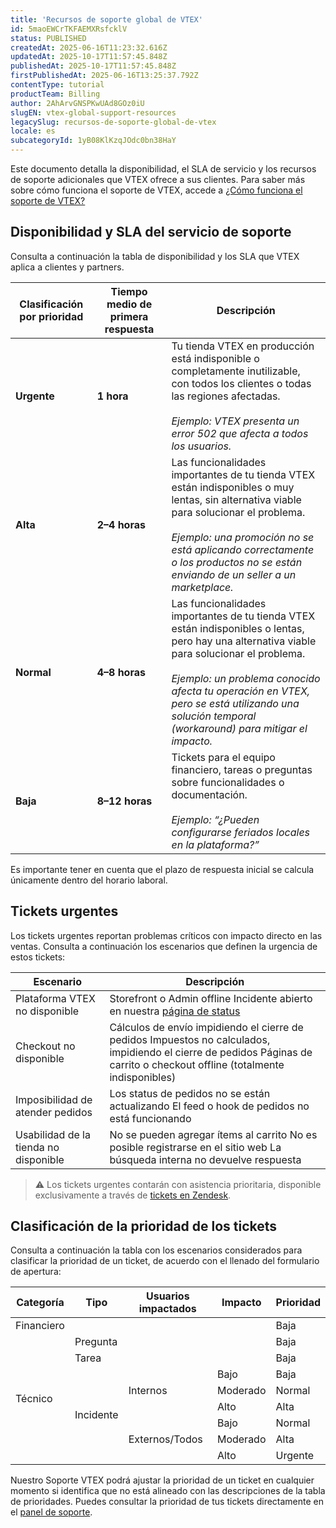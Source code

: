 ```yaml
---
title: 'Recursos de soporte global de VTEX'
id: 5maoEWCrTKFAEMXRsfcklV
status: PUBLISHED
createdAt: 2025-06-16T11:23:32.616Z
updatedAt: 2025-10-17T11:57:45.848Z
publishedAt: 2025-10-17T11:57:45.848Z
firstPublishedAt: 2025-06-16T13:25:37.792Z
contentType: tutorial
productTeam: Billing
author: 2AhArvGNSPKwUAd8GOz0iU
slugEN: vtex-global-support-resources
legacySlug: recursos-de-soporte-global-de-vtex
locale: es
subcategoryId: 1yB08KlKzqJOdc0bn38HaY
---
```


Este documento detalla la disponibilidad, el SLA de servicio y los recursos de soporte adicionales que VTEX ofrece a sus clientes. Para saber más sobre cómo funciona el soporte de VTEX, accede a [¿Cómo funciona el soporte de VTEX?](/es/tutorial/como-funciona-o-suporte-da-vtex--2eAT5EyOvaLoHdIWDVaxC3)

## Disponibilidad y SLA del servicio de soporte

Consulta a continuación la tabla de disponibilidad y los SLA que VTEX aplica a clientes y partners. 

| Clasificación por prioridad | Tiempo medio de primera respuesta | Descripción |
|------------------------------|----------------------------------|--------------|
| **Urgente** | **1 hora** | Tu tienda VTEX en producción está indisponible o completamente inutilizable, con todos los clientes o todas las regiones afectadas.<br><br>_Ejemplo: VTEX presenta un error 502 que afecta a todos los usuarios._ |
| **Alta** | **2–4 horas** | Las funcionalidades importantes de tu tienda VTEX están indisponibles o muy lentas, sin alternativa viable para solucionar el problema.<br><br>_Ejemplo: una promoción no se está aplicando correctamente o los productos no se están enviando de un seller a un marketplace._ |
| **Normal** | **4–8 horas** | Las funcionalidades importantes de tu tienda VTEX están indisponibles o lentas, pero hay una alternativa viable para solucionar el problema.<br><br>_Ejemplo: un problema conocido afecta tu operación en VTEX, pero se está utilizando una solución temporal (workaround) para mitigar el impacto._ |
| **Baja** | **8–12 horas** | Tickets para el equipo financiero, tareas o preguntas sobre funcionalidades o documentación.<br><br>_Ejemplo: “¿Pueden configurarse feriados locales en la plataforma?”_ |

Es importante tener en cuenta que el plazo de respuesta inicial se calcula únicamente dentro del horario laboral.

## Tickets urgentes

Los tickets urgentes reportan problemas críticos con impacto directo en las ventas. Consulta a continuación los escenarios que definen la urgencia de estos tickets:

| Escenario | Descripción |
| ----- | ----- |
| Plataforma VTEX no disponible | Storefront o Admin offline Incidente abierto en nuestra [página de status](https://status.vtex.com) |
| Checkout no disponible | Cálculos de envío impidiendo el cierre de pedidos Impuestos no calculados, impidiendo el cierre de pedidos Páginas de carrito o checkout offline (totalmente indisponibles) |
| Imposibilidad de atender pedidos | Los status de pedidos no se están actualizando El feed o hook de pedidos no está funcionando |
| Usabilidad de la tienda no disponible | No se pueden agregar ítems al carrito No es posible registrarse en el sitio web La búsqueda interna no devuelve respuesta |

> ⚠️ Los tickets urgentes contarán con asistencia prioritaria, disponible exclusivamente a través de [tickets en Zendesk](/es/tutorial/opening-tickets-to-vtex-support--16yOEqpO32UQYygSmMSSAM).

## Clasificación de la prioridad de los tickets

Consulta a continuación la tabla con los escenarios considerados para clasificar la prioridad de un ticket, de acuerdo con el llenado del formulario de apertura:

<table class="w-100 center mv7 bb b--gray" style="border-spacing: 0px; border-collapse: collapse;">
  <thead>
    <tr class="bb b--muted-3">
      <th class="t-body fw5 c-muted-1 bb bw1 pa2 pb3 b--muted-3 tl">Categoría</th>
      <th class="t-body fw5 c-muted-1 bb bw1 pa2 pb3 b--muted-3 tl">Tipo</th>
      <th class="t-body fw5 c-muted-1 bb bw1 pa2 pb3 b--muted-3 tl">Usuarios impactados</th>
      <th class="t-body fw5 c-muted-1 bb bw1 pa2 pb3 b--muted-3 tl">Impacto</th>
      <th class="t-body fw5 c-muted-1 bb bw1 pa2 pb3 b--muted-3 tl">Prioridad</th>
    </tr>
  </thead>

  <!-- Financiero -->
  <tr class="bb b--muted-3">
    <td>Financiero</td>
    <td></td>
    <td></td>
    <td></td>
    <td>Baja</td>
  </tr>

  <!-- Técnico -->
  <tr class="bb b--muted-3">
    <td rowspan="8">Técnico</td>
    <td>Pregunta</td>
    <td></td>
    <td></td>
    <td>Baja</td>
  </tr>
  <tr class="bb b--muted-3">
    <td>Tarea</td>
    <td></td>
    <td></td>
    <td>Baja</td>
  </tr>

  <!-- Incidente (Internos) -->
  <tr class="bb b--muted-3">
    <td rowspan="6">Incidente</td>
    <td rowspan="3">Internos</td>
    <td>Bajo</td>
    <td>Baja</td>
  </tr>
  <tr class="bb b--muted-3">
    <td>Moderado</td>
    <td>Normal</td>
  </tr>
  <tr class="bb b--muted-3">
    <td>Alto</td>
    <td>Alta</td>
  </tr>

  <!-- Incidente (Externos/Todos) -->
  <tr class="bb b--muted-3">
    <td rowspan="3">Externos/Todos</td>
    <td>Bajo</td>
    <td>Normal</td>
  </tr>
  <tr class="bb b--muted-3">
    <td>Moderado</td>
    <td>Alta</td>
  </tr>
  <tr class="bb b--muted-3">
    <td>Alto</td>
    <td>Urgente</td>
  </tr>
</table>

Nuestro Soporte VTEX podrá ajustar la prioridad de un ticket en cualquier momento si identifica que no está alineado con las descripciones de la tabla de prioridades. Puedes consultar la prioridad de tus tickets directamente en el [panel de soporte](https://support.vtex.com/hc/pt-br/requests).

